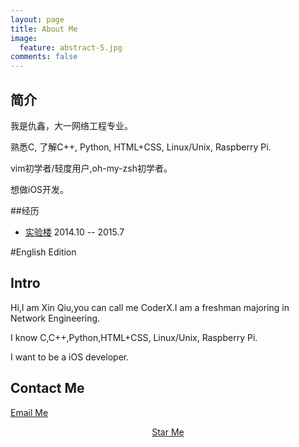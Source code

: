 ```yaml
---
layout: page
title: About Me
image:
  feature: abstract-5.jpg
comments: false
---
```


## 简介

我是仇鑫，大一网络工程专业。

熟悉C, 了解C++, Python, HTML+CSS, Linux/Unix, Raspberry Pi.

vim初学者/轻度用户,oh-my-zsh初学者。

想做iOS开发。


##经历

* [实验楼](https://www.shiyanlou.com) 2014.10 -- 2015.7




#English Edition

## Intro

Hi,I am Xin Qiu,you can call me CoderX.I am a freshman majoring in Network Engineering.

I know C,C++,Python,HTML+CSS, Linux/Unix, Raspberry Pi.

I want to be a iOS developer.

## Contact Me

[Email Me](mailto:xinqiu.94@gmail.com)

<div markdown="0"><center><a href="https://github.com/xinqiu/" class="btn btn-info">Star Me</a></center></div>
